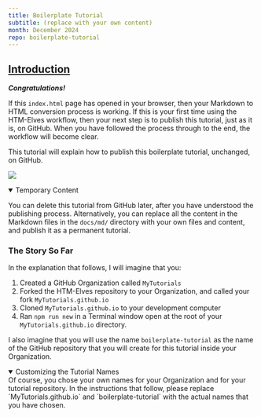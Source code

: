 ```yaml
---
title: Boilerplate Tutorial
subtitle: (replace with your own content)
month: December 2024
repo: boilerplate-tutorial
---
```

<section
id="intro"
aria-labelledby="intro"
data-item="Introduction"
>
<h2><a href="#intro">Introduction</a></h2>

***Congratulations!***

If this `index.html` page has opened in your browser, then your Markdown to HTML conversion process is working. If this is your first time using the HTM-Elves workflow, then your next step is to publish this tutorial, just as it is, on GitHub. When you have followed the process through to the end, the workflow will become clear. 

This tutorial will explain how to publish this boilerplate tutorial, unchanged, on GitHub.

![](https://htm-elves.github.io/shared/nodoc.webp)

<details
class="tip"
open
>
<summary>Temporary Content</summary>
  
You can delete this tutorial from GitHub later, after you have understood the publishing process. Alternatively, you can replace all the content in the Markdown files in the `docs/md/` directory with your own files and content, and publish it as a permanent tutorial.

</details>

### The Story So Far

In the explanation that follows, I will imagine that you:

1. Created a GitHub Organization called `MyTutorials`
2. Forked the HTM-Elves repository to your Organization, and called your fork `MyTutorials.github.io`
3. Cloned `MyTutorials.github.io` to your development computer
4. Ran `npm run new` in a Terminal window open at the root of your `MyTutorials.github.io` directory.

I also imagine that you will use the name `boilerplate-tutorial` as the name of the GitHub repository that you will create for this tutorial inside your Organization.

<details
class="pivot"
open
>
<summary>Customizing the Tutorial Names</summary>
Of course, you chose your own names for your Organization and for your tutorial repository. In the instructions that follow, please replace `MyTutorials.github.io` and `boilerplate-tutorial` with the actual names that you have chosen.

</details>
</section>
